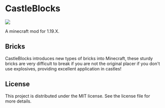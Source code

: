 # CastleBlocks
[![](http://cf.way2muchnoise.eu/full_castleblocks_downloads.svg)](https://minecraft.curseforge.com/minecraft/mc-mods/castleblocks)

A minecraft mod for 1.19.X.

## Bricks

CastleBlocks introduces new types of bricks into Minecraft, these sturdy bricks are very difficult to break if you are not the original placer if you don't use explosives, providing excellent application in castles!

## License

This project is distributed under the MIT license. See the license file for more details.
